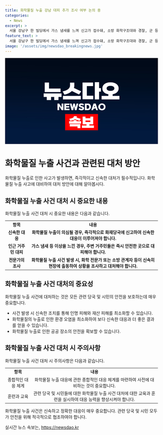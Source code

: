```yaml
---
title: 화학물질 누출 강남 대피 추가 조사 여부 논의 중
categories:
  - News
excerpt: >
  서울 강남구 한 빌딩에서 가스 냄새를 느껴 신고가 접수돼, 소방 화학구조대와 경찰, 군 등이 출동하여 수습작업 중이었다. 연기를 흡입한 8명은 목 통증을 호소해 병원으로 옮겨졌으며, 약 40명이 대피했다. 황화수소 극소량이 검출돼 정밀 조사 후에도 특이사항 발견되지 않아 추가 검사결과를 기다리고 있으나 건강에 이상은 없는 것으로 확인됐다. 소방당국은 추가적인 정밀 조사에 대해선 아직 내부 논의 중이라고 밝혔다. 
feature_text: >
  서울 강남구 한 빌딩에서 가스 냄새를 느껴 신고가 접수돼, 소방 화학구조대와 경찰, 군 등이 출동하여 수습작업 중이었다. 연기를 흡입한 8명은 목 통증을 호소해 병원으로 옮겨졌으며, 약 40명이 대피했다. 황화수소 극소량이 검출돼 정밀 조사 후에도 특이사항 발견되지 않아 추가 검사결과를 기다리고 있으나 건강에 이상은 없는 것으로 확인됐다. 소방당국은 추가적인 정밀 조사에 대해선 아직 내부 논의 중이라고 밝혔다. 
image: '/assets/img/newsdao_breakingnews.jpg'
---
```


<p><img src="/assets/img/newsdao_breakingnews.jpg" alt="bookingtag 속보" /></p>

<h1>화학물질 누출 사건과 관련된 대처 방안</h1>

<p data-ke-size="size16">화학물질 누출로 인한 사고가 발생하면, 즉각적이고 신속한 대처가 필수적입니다. 화학물질 누출 사고에 대비하여 대처 방안에 대해 알아봅시다.</p>

<h2 data-ke-size="size26">화학물질 누출 사건 대처 시 중요한 내용</h2>

<p data-ke-size="size16">화학물질 누출 사건 대처 시 중요한 내용은 다음과 같습니다.</p>

<table>
    <tr>
        <td style="text-align: center; height: 17px;"><b>항목</b></td>
        <td style="text-align: center; height: 17px;"><b>내용</b></td>
    </tr>
    <tr>
        <td style="text-align: center; height: 17px;"><b>신속한 대응</b></td>
        <td style="text-align: center; height: 17px;"><b>화학물질 누출이 의심될 경우, 즉각적으로 화재당국에 신고하여 신속한 대응이 이루어져야 합니다.</b></td>
    </tr>
    <tr>
        <td style="text-align: center; height: 17px;"><b>인근 거주민 대피</b></td>
        <td style="text-align: center; height: 17px;"><b>가스 냄새 등 이상을 느낀 경우, 주변 거주민들은 즉시 안전한 곳으로 대피해야 합니다.</b></td>
    </tr>
    <tr>
        <td style="text-align: center; height: 17px;"><b>전문가의 조사</b></td>
        <td style="text-align: center; height: 17px;"><b>화학물질 누출 사건 발생 시, 화학 전문가 또는 소방 관계자 등이 신속히 현장에 출동하여 상황을 조사하고 대처해야 합니다.</b></td>
    </tr>
</table>

<h2 data-ke-size="size26">화학물질 누출 사건 대처의 중요성</h2>

<p data-ke-size="size16">화학물질 누출 사건에 대처하는 것은 모든 관련 당국 및 시민의 안전을 보호하는데 매우 중요합니다.</p>

<ul>
    <li>사건 발생 시 신속한 조치를 통해 인명 피해와 재산 피해를 최소화할 수 있습니다.</li>
    <li>화학물질의 누출로 인한 환경 오염을 최소화하여 보다 신속한 대응과 더 좋은 결과를 얻을 수 있습니다.</li>
    <li>화학물질 누출로 인한 공공 장소의 안전을 확보할 수 있습니다.</li>
</ul>

<h2 data-ke-size="size26">화학물질 누출 사건 대처 시 주의사항</h2>

<p data-ke-size="size16">화학물질 누출 사건 대처 시 주의사항은 다음과 같습니다.</p>

<table>
    <tr>
        <td style="text-align: center; height: 17px;"><b>항목</b></td>
        <td style="text-align: center; height: 17px;"><b>내용</b></td>
    </tr>
    <tr>
        <td style="text-align: center; height: 17px;">종합적인 대응 체계</td>
        <td style="text-align: center; height: 17px;">화학물질 누출 대응에 관한 종합적인 대응 체계를 마련하여 사전에 대비하는 것이 중요합니다.</td>
    </tr>
    <tr>
        <td style="text-align: center; height: 17px;">훈련과 교육</td>
        <td style="text-align: center; height: 17px;">관련 당국 및 시민들에 대한 화학물질 누출 사건 대처에 대한 교육과 훈련을 실시하여 대응 능력을 향상시켜야 합니다.</td>
    </tr>
</table>

<p data-ke-size="size16">화학물질 누출 사건은 신속하고 정확한 대응이 매우 중요합니다. 관련 당국 및 시민 모두가 안전을 위해 적극적으로 협조하여야 합니다.</p>
실시간 뉴스 속보는, <a href="https://newsdao.kr" rel="dofollow">https://newsdao.kr</a>


